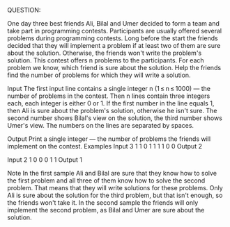 QUESTION:

One day three best friends Ali, Bilal and Umer decided to form a team and take part in programming
contests. Participants are usually offered several problems during programming contests. Long
before the start the friends decided that they will implement a problem if at least two of them are sure
about the solution. Otherwise, the friends won&#39;t write the problem&#39;s solution.
This contest offers n problems to the participants. For each problem we know, which friend is sure
about the solution. Help the friends find the number of problems for which they will write a solution.

Input
The first input line contains a single integer n (1 ≤ n ≤ 1000) — the number of problems in the
contest. Then n lines contain three integers each, each integer is either 0 or 1. If the first number in
the line equals 1, then Ali is sure about the problem&#39;s solution, otherwise he isn&#39;t sure. The second
number shows Bilal&#39;s view on the solution, the third number shows Umer&#39;s view. The numbers on the
lines are separated by spaces.

Output
Print a single integer — the number of problems the friends will implement on the contest.
Examples
Input
3
1 1 0
1 1 1
1 0 0
Output
2

Input
2
1 0 0
0 1 1
Output
1

Note
In the first sample Ali and Bilal are sure that they know how to solve the first problem and all three of
them know how to solve the second problem. That means that they will write solutions for these
problems. Only Ali is sure about the solution for the third problem, but that isn&#39;t enough, so the
friends won&#39;t take it.
In the second sample the friends will only implement the second problem, as Bilal and Umer are
sure about the solution.
